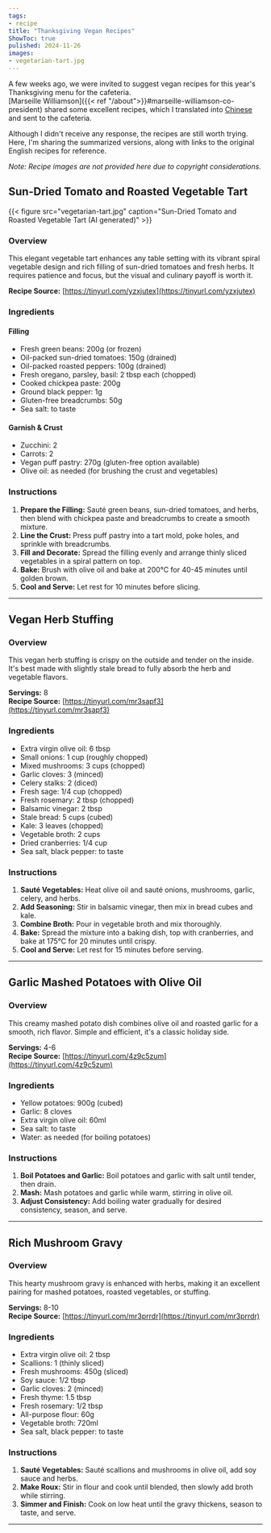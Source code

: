 ```yaml
---
tags:
- recipe
title: "Thanksgiving Vegan Recipes"
ShowToc: true
pulished: 2024-11-26
images:
- vegetarian-tart.jpg
---
```


A few weeks ago, we were invited to suggest vegan recipes for this year's Thanksgiving menu for the cafeteria.  
[Marseille Williamson]({{< ref "/about">}}#marseille-williamson-co-president) shared some excellent recipes,
which I translated into [Chinese](/zh/post/vegan-recipe-for-thanksgiving/) and sent to the cafeteria.  

Although I didn't receive any response,
the recipes are still worth trying.
Here, I'm sharing the summarized versions,
along with links to the original English recipes for reference.  

*Note: Recipe images are not provided here due to copyright considerations.*

## Sun-Dried Tomato and Roasted Vegetable Tart  

{{< figure src="vegetarian-tart.jpg" caption="Sun-Dried Tomato and Roasted Vegetable Tart (AI generated)" >}}  

### Overview  
This elegant vegetable tart enhances any table setting with its vibrant spiral vegetable design and rich filling of sun-dried tomatoes and fresh herbs. It requires patience and focus, but the visual and culinary payoff is worth it.  

**Recipe Source:** [https://tinyurl.com/yzxjutex](https://tinyurl.com/yzxjutex)  

### Ingredients  

#### Filling  
- Fresh green beans: 200g (or frozen)  
- Oil-packed sun-dried tomatoes: 150g (drained)  
- Oil-packed roasted peppers: 100g (drained)  
- Fresh oregano, parsley, basil: 2 tbsp each (chopped)  
- Cooked chickpea paste: 200g  
- Ground black pepper: 1g  
- Gluten-free breadcrumbs: 50g  
- Sea salt: to taste  

#### Garnish & Crust  
- Zucchini: 2  
- Carrots: 2  
- Vegan puff pastry: 270g (gluten-free option available)  
- Olive oil: as needed (for brushing the crust and vegetables)  

### Instructions  
1. **Prepare the Filling:** Sauté green beans, sun-dried tomatoes, and herbs, then blend with chickpea paste and breadcrumbs to create a smooth mixture.  
2. **Line the Crust:** Press puff pastry into a tart mold, poke holes, and sprinkle with breadcrumbs.  
3. **Fill and Decorate:** Spread the filling evenly and arrange thinly sliced vegetables in a spiral pattern on top.  
4. **Bake:** Brush with olive oil and bake at 200°C for 40-45 minutes until golden brown.  
5. **Cool and Serve:** Let rest for 10 minutes before slicing.  

---

## Vegan Herb Stuffing  

### Overview  
This vegan herb stuffing is crispy on the outside and tender on the inside. It's best made with slightly stale bread to fully absorb the herb and vegetable flavors.  

**Servings:** 8  
**Recipe Source:** [https://tinyurl.com/mr3sapf3](https://tinyurl.com/mr3sapf3)  

### Ingredients  
- Extra virgin olive oil: 6 tbsp  
- Small onions: 1 cup (roughly chopped)  
- Mixed mushrooms: 3 cups (chopped)  
- Garlic cloves: 3 (minced)  
- Celery stalks: 2 (diced)  
- Fresh sage: 1/4 cup (chopped)  
- Fresh rosemary: 2 tbsp (chopped)  
- Balsamic vinegar: 2 tbsp  
- Stale bread: 5 cups (cubed)  
- Kale: 3 leaves (chopped)  
- Vegetable broth: 2 cups  
- Dried cranberries: 1/4 cup  
- Sea salt, black pepper: to taste  

### Instructions  
1. **Sauté Vegetables:** Heat olive oil and sauté onions, mushrooms, garlic, celery, and herbs.  
2. **Add Seasoning:** Stir in balsamic vinegar, then mix in bread cubes and kale.  
3. **Combine Broth:** Pour in vegetable broth and mix thoroughly.  
4. **Bake:** Spread the mixture into a baking dish, top with cranberries, and bake at 175°C for 20 minutes until crispy.  
5. **Cool and Serve:** Let rest for 15 minutes before serving.  

---

## Garlic Mashed Potatoes with Olive Oil  

### Overview  
This creamy mashed potato dish combines olive oil and roasted garlic for a smooth, rich flavor. Simple and efficient, it's a classic holiday side.  

**Servings:** 4-6  
**Recipe Source:** [https://tinyurl.com/4z9c5zum](https://tinyurl.com/4z9c5zum)  

### Ingredients  
- Yellow potatoes: 900g (cubed)  
- Garlic: 8 cloves  
- Extra virgin olive oil: 60ml  
- Sea salt: to taste  
- Water: as needed (for boiling potatoes)  

### Instructions  
1. **Boil Potatoes and Garlic:** Boil potatoes and garlic with salt until tender, then drain.  
2. **Mash:** Mash potatoes and garlic while warm, stirring in olive oil.  
3. **Adjust Consistency:** Add boiling water gradually for desired consistency, season, and serve.  

---

## Rich Mushroom Gravy  

### Overview  
This hearty mushroom gravy is enhanced with herbs, making it an excellent pairing for mashed potatoes, roasted vegetables, or stuffing.  

**Servings:** 8-10  
**Recipe Source:** [https://tinyurl.com/mr3prrdr](https://tinyurl.com/mr3prrdr)  

### Ingredients  
- Extra virgin olive oil: 2 tbsp  
- Scallions: 1 (thinly sliced)  
- Fresh mushrooms: 450g (sliced)  
- Soy sauce: 1/2 tbsp  
- Garlic cloves: 2 (minced)  
- Fresh thyme: 1.5 tbsp  
- Fresh rosemary: 1/2 tbsp  
- All-purpose flour: 60g  
- Vegetable broth: 720ml  
- Sea salt, black pepper: to taste  

### Instructions  
1. **Sauté Vegetables:** Sauté scallions and mushrooms in olive oil, add soy sauce and herbs.  
2. **Make Roux:** Stir in flour and cook until blended, then slowly add broth while stirring.  
3. **Simmer and Finish:** Cook on low heat until the gravy thickens, season to taste, and serve.  

---
